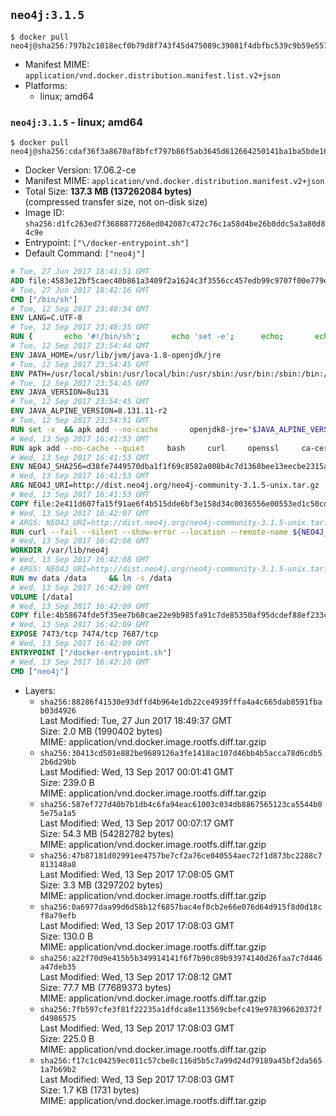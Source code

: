 ## `neo4j:3.1.5`

```console
$ docker pull neo4j@sha256:797b2c1018ecf0b79d8f743f45d475089c39081f4dbfbc539c9b59e55752554a
```

-	Manifest MIME: `application/vnd.docker.distribution.manifest.list.v2+json`
-	Platforms:
	-	linux; amd64

### `neo4j:3.1.5` - linux; amd64

```console
$ docker pull neo4j@sha256:cdaf36f3a8670af8bfcf797b86f5ab3645d612664250141ba1ba5bde16c2171f
```

-	Docker Version: 17.06.2-ce
-	Manifest MIME: `application/vnd.docker.distribution.manifest.v2+json`
-	Total Size: **137.3 MB (137262084 bytes)**  
	(compressed transfer size, not on-disk size)
-	Image ID: `sha256:d1fc263ed7f3688877268ed042087c472c76c1a58d4be26b0ddc5a3a80d84c9e`
-	Entrypoint: `["\/docker-entrypoint.sh"]`
-	Default Command: `["neo4j"]`

```dockerfile
# Tue, 27 Jun 2017 18:41:51 GMT
ADD file:4583e12bf5caec40b861a3409f2a1624c3f3556cc457edb99c9707f00e779e45 in / 
# Tue, 27 Jun 2017 18:42:16 GMT
CMD ["/bin/sh"]
# Tue, 12 Sep 2017 23:48:34 GMT
ENV LANG=C.UTF-8
# Tue, 12 Sep 2017 23:48:35 GMT
RUN { 		echo '#!/bin/sh'; 		echo 'set -e'; 		echo; 		echo 'dirname "$(dirname "$(readlink -f "$(which javac || which java)")")"'; 	} > /usr/local/bin/docker-java-home 	&& chmod +x /usr/local/bin/docker-java-home
# Tue, 12 Sep 2017 23:54:44 GMT
ENV JAVA_HOME=/usr/lib/jvm/java-1.8-openjdk/jre
# Tue, 12 Sep 2017 23:54:45 GMT
ENV PATH=/usr/local/sbin:/usr/local/bin:/usr/sbin:/usr/bin:/sbin:/bin:/usr/lib/jvm/java-1.8-openjdk/jre/bin:/usr/lib/jvm/java-1.8-openjdk/bin
# Tue, 12 Sep 2017 23:54:45 GMT
ENV JAVA_VERSION=8u131
# Tue, 12 Sep 2017 23:54:45 GMT
ENV JAVA_ALPINE_VERSION=8.131.11-r2
# Tue, 12 Sep 2017 23:54:51 GMT
RUN set -x 	&& apk add --no-cache 		openjdk8-jre="$JAVA_ALPINE_VERSION" 	&& [ "$JAVA_HOME" = "$(docker-java-home)" ]
# Wed, 13 Sep 2017 16:41:53 GMT
RUN apk add --no-cache --quiet     bash     curl     openssl     ca-certificates
# Wed, 13 Sep 2017 16:41:53 GMT
ENV NEO4J_SHA256=d38fe7449570dba1f1f69c8582a008b4c7d1368bee13eecbe2315a807b204908 NEO4J_TARBALL=neo4j-community-3.1.5-unix.tar.gz
# Wed, 13 Sep 2017 16:41:53 GMT
ARG NEO4J_URI=http://dist.neo4j.org/neo4j-community-3.1.5-unix.tar.gz
# Wed, 13 Sep 2017 16:41:53 GMT
COPY file:2e411d607fa15f91ae6f4b515dde6bf3e158d34c0036556e00553ed1c50cd63d in /tmp/ 
# Wed, 13 Sep 2017 16:42:07 GMT
# ARGS: NEO4J_URI=http://dist.neo4j.org/neo4j-community-3.1.5-unix.tar.gz
RUN curl --fail --silent --show-error --location --remote-name ${NEO4J_URI}     && echo "${NEO4J_SHA256}  ${NEO4J_TARBALL}" | sha256sum -csw -     && tar --extract --file ${NEO4J_TARBALL} --directory /var/lib     && mv /var/lib/neo4j-* /var/lib/neo4j     && rm ${NEO4J_TARBALL}
# Wed, 13 Sep 2017 16:42:08 GMT
WORKDIR /var/lib/neo4j
# Wed, 13 Sep 2017 16:42:08 GMT
# ARGS: NEO4J_URI=http://dist.neo4j.org/neo4j-community-3.1.5-unix.tar.gz
RUN mv data /data     && ln -s /data
# Wed, 13 Sep 2017 16:42:09 GMT
VOLUME [/data]
# Wed, 13 Sep 2017 16:42:09 GMT
COPY file:4b58674fde5f35ee7b68cae22e9b985fa91c7de85350af95dcdef88ef233c3d6 in /docker-entrypoint.sh 
# Wed, 13 Sep 2017 16:42:09 GMT
EXPOSE 7473/tcp 7474/tcp 7687/tcp
# Wed, 13 Sep 2017 16:42:09 GMT
ENTRYPOINT ["/docker-entrypoint.sh"]
# Wed, 13 Sep 2017 16:42:10 GMT
CMD ["neo4j"]
```

-	Layers:
	-	`sha256:88286f41530e93dffd4b964e1db22ce4939fffa4a4c665dab8591fbab03d4926`  
		Last Modified: Tue, 27 Jun 2017 18:49:37 GMT  
		Size: 2.0 MB (1990402 bytes)  
		MIME: application/vnd.docker.image.rootfs.diff.tar.gzip
	-	`sha256:30413cd501e882be9689126a3fe1418ac107d46bb4b5acca78d6cdb52b6d29bb`  
		Last Modified: Wed, 13 Sep 2017 00:01:41 GMT  
		Size: 239.0 B  
		MIME: application/vnd.docker.image.rootfs.diff.tar.gzip
	-	`sha256:587ef727d40b7b1db4c6fa94eac61003c034db8867565123ca5544b05e75a1a5`  
		Last Modified: Wed, 13 Sep 2017 00:07:17 GMT  
		Size: 54.3 MB (54282782 bytes)  
		MIME: application/vnd.docker.image.rootfs.diff.tar.gzip
	-	`sha256:47b87181d02991ee4757be7cf2a76ce040554aec72f1d873bc2288c7813148a8`  
		Last Modified: Wed, 13 Sep 2017 17:08:05 GMT  
		Size: 3.3 MB (3297202 bytes)  
		MIME: application/vnd.docker.image.rootfs.diff.tar.gzip
	-	`sha256:0a6977daa99d6d58b12f6857bac4ef0cb2e66e076d64d915f8d0d18cf8a79efb`  
		Last Modified: Wed, 13 Sep 2017 17:08:03 GMT  
		Size: 130.0 B  
		MIME: application/vnd.docker.image.rootfs.diff.tar.gzip
	-	`sha256:a22f70d9e415b5b349914141f6f7b90c89b93974140d26faa7c7d446a47deb35`  
		Last Modified: Wed, 13 Sep 2017 17:08:12 GMT  
		Size: 77.7 MB (77689373 bytes)  
		MIME: application/vnd.docker.image.rootfs.diff.tar.gzip
	-	`sha256:7fb597cfe3f81f22235a1dfdca8e113569cbefc419e978396620372fd4986575`  
		Last Modified: Wed, 13 Sep 2017 17:08:03 GMT  
		Size: 225.0 B  
		MIME: application/vnd.docker.image.rootfs.diff.tar.gzip
	-	`sha256:f17c1c04259ec011c57cbe8c116d5b5c7a99d24d79189a45bf2da5651a7b69b2`  
		Last Modified: Wed, 13 Sep 2017 17:08:03 GMT  
		Size: 1.7 KB (1731 bytes)  
		MIME: application/vnd.docker.image.rootfs.diff.tar.gzip
